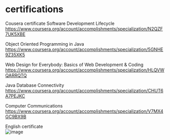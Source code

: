﻿# certifications
Cousera certificate
Software Development Lifecycle  
https://www.coursera.org/account/accomplishments/specialization/N2QZF7UK5XBE

Object Oriented Programming in Java  
https://www.coursera.org/account/accomplishments/specialization/5GNHE9Z35XK5

Web Design for Everybody: Basics of Web Development & Coding
https://www.coursera.org/account/accomplishments/specialization/HLQVWQARRQTQ

Java Database Connectivity   
https://www.coursera.org/account/accomplishments/specialization/CHUT6A7PEJKC

Computer Communications   
https://www.coursera.org/account/accomplishments/specialization/V7MX4GC9BX9B


English certificate    
![image](https://github.com/user-attachments/assets/74a579f8-adeb-4f50-ba1c-53b3605695d0)
